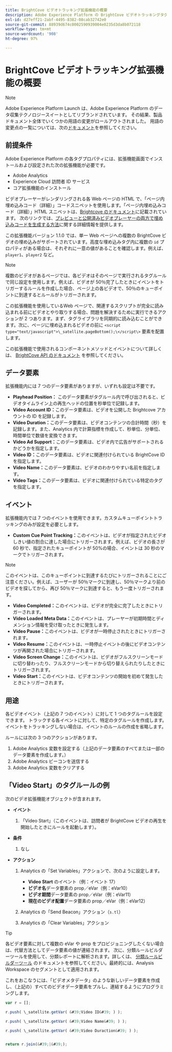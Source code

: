```yaml
---
title: BrightCove ビデオトラッキング拡張機能の概要
description: Adobe Experience Platform の BrightCove ビデオトラッキングタグ拡張機能について説明します。
exl-id: d27eff21-2abf-4495-8382-08cab32742e0
source-git-commit: 88939d674c0002590939004e0235d3da8b072118
workflow-type: tm+mt
source-wordcount: '908'
ht-degree: 97%

---
```


# BrightCove ビデオトラッキング拡張機能の概要

>[!NOTE]
>
>Adobe Experience Platform Launch は、Adobe Experience Platform のデータ収集テクノロジースイートとしてリブランドされています。 その結果、製品ドキュメント全体でいくつかの用語の変更がロールアウトされました。 用語の変更点の一覧については、次の[ドキュメント](../../../term-updates.md)を参照してください。

## 前提条件

Adobe Experience Platform の各タグプロパティには、拡張機能画面でインストールおよび設定された次の拡張機能が必要です。

* Adobe Analytics
* Experience Cloud 訪問者 ID サービス
* コア拡張機能のインストール

ビデオプレーヤーがレンダリングされる各 Web ページの HTML で、「ページ内埋め込みコード（詳細）」コードスニペットを使用します。「ページ内埋め込みコード（詳細）」HTML スニペットは、[Brightcove のドキュメント](https://studio.support.brightcove.com/publish/choosing-correct-embed-code.html#inpage)に記載されています。 次のリンクでは、[プレビューと公開済みビデオプレーヤーの両方で埋め込みコードを生成する方法](https://ja.studio.support.brightcove.com/players/generating-player-embed-code.html)に関する詳細情報を提供します。

この拡張機能バージョン 1.1.0 では、単一 Web ページへの複数の BrightCove ビデオの埋め込みがサポートされています。高度な埋め込みタグ内に複数の `id` プロパティがある場合は、それぞれに一意の値があることを確認します。例えば、`player1`、`player2` など。

>[!NOTE]
>
>複数のビデオがあるページでは、各ビデオはそのページで実行されるタグルールで同じ設定を使用します。例えば、ビデオが 50％完了したときにイベントをトリガーするルールを作成した場合、ページ上の各ビデオで、50％のキューポイントに到達するとルールがトリガーされます。

この拡張機能を使用しているWeb ページで、関連するスクリプトが完全に読み込まれる前にビデオとやり取りする場合、問題を解決するために実行できるアクションが 2 つあります。まず、タグライブラリを同期的に読み込むことができます。次に、ページに埋め込まれるビデオの前に `<script type="text/javascript">\_satellite.pageBottom();\</script\>` 要素を配置します。

この拡張機能で使用されるコンポーネントメソッドとイベントについて詳しくは、 [BrightCove API のドキュメント](https://docs.brightcove.com/brightcove-player/1.x/Player.html#vjsplayer) を参照してください。

## データ要素

拡張機能内には 7 つのデータ要素がありますが、いずれも設定は不要です。

* **Playhead Position：** このデータ要素がタグルール内で呼び出されると、ビデオタイムライン上の再生ヘッドの位置を秒単位で記録します。
* **Video Account ID：**&#x200B;このデータ要素は、ビデオを公開した Brightcove アカウントの ID を記録します。
* **Video Duration：**&#x200B;このデータ要素は、ビデオコンテンツの合計時間（秒）を記録します。また、Analytics 内で計算指標を作成して、秒単位、分単位、時間単位で数値を変換できます。
* **Video Ad Support：**&#x200B;このデータ要素は、ビデオ内で広告がサポートされるかどうかを指定します。
* **Video ID：**&#x200B;このデータ要素は、ビデオに関連付けられている BrightCove ID を指定します。
* **Video Name：**&#x200B;このデータ要素は、ビデオのわかりやすい名前を指定します。
* **Video Tags：**&#x200B;このデータ要素は、ビデオに関連付けられている特定のタグを指定します。

## イベント

拡張機能内では 7 つのイベントを使用できます。カスタムキューポイントトラッキングのみが設定を必要とします。

* **Custom Cue Point Tracking：**&#x200B;このイベントは、ビデオが指定されたビデオしきい値の割合に達した場合にトリガーされます。例えば、ビデオの長さが 60 秒で、指定されたキューポイントが 50%の場合、イベントは 30 秒のマークでトリガーされます。

>[!NOTE]
>
>このイベントは、このキューポイントに到達するたびにトリガーされることにご注意ください。例えば、ユーザーが 50％マークに到達し、50％マークより前のビデオを探してから、再び 50％マークに到達すると、もう一度トリガーされます。

* **Video Completed：**&#x200B;このイベントは、ビデオが完全に完了したときにトリガーされます。
* **Video Loaded Meta Data：**&#x200B;このイベントは、プレーヤーが初期時間とディメンション情報を受け取ったときに発生します。
* **Video Pause：**&#x200B;このイベントは、ビデオが一時停止されたときにトリガーされます。
* **Video Resume：**&#x200B;このイベントは、一時停止イベントの後にビデオコンテンツが再開された場合にトリガーされます。
* **Video Screen Change：**&#x200B;このイベントは、ビデオがフルスクリーンモードに切り替わったり、フルスクリーンモードから切り替えられたりしたときにトリガーされます。
* **Video Start：**&#x200B;このイベントは、ビデオコンテンツの開始を初めて発生したときにトリガーされます。

## 用途

各ビデオイベント（上記の 7 つのイベント）に対して 1 つのタグルールを設定できます。 トラックする各イベントに対して、特定のタグルールを作成します。イベントをトラッキングしない場合は、イベントのルールの作成を省略します。

ルールには次の 3 つのアクションがあります。

1. Adobe Analytics 変数を設定する（上記のデータ要素のすべてまたは一部のデータ要素を作成します。）
1. Adobe Analytics ビーコンを送信する
1. Adobe Analytics 変数をクリアする

## 「Video Start」のタグルールの例

次のビデオ拡張機能オブジェクトが含まれます。

* **イベント**

   1. 「Video Start」（このイベントは、訪問者が BrightCove ビデオの再生を開始したときにルールを起動します）。

* **条件**

   1. なし

* **アクション**

   1. Analytics の「Set Variables」アクションで、次のように設定します。

      * **Video Start** のイベント（例：イベント 17）
      * **ビデオ名**&#x200B;データ要素の prop／eVar（例：eVar10）
      * **ビデオ期間**&#x200B;データ要素の prop／eVar（例：eVar11）
      * **現在のビデオ配置**&#x200B;データ要素の prop／eVar（例：eVar12）
   1. Analytics の「Send Beacon」アクション（`s.tl`）
   1. Analytics の「Clear Variables」アクション


>[!TIP]
>
>各ビデオ要素に対して複数の eVar や prop をプロビジョニングしたくない場合は、代替方法としてデータ要素の値が連結されます。 次に、分類ルールビルダーツールを使用して、分類レポートに解析されます。詳しくは、 [分類ルールビルダーツール](https://experienceleague.adobe.com/docs/analytics/components/classifications/classifications-rulebuilder/classification-rule-builder.html?lang=ja) のドキュメントを参照してください。最終的には、Analysis Workspace のセグメントとして適用されます。
>
>これをおこなうには、「ビデオメタデータ」のような新しいデータ要素を作成し、（上記の）すべてのビデオデータ要素をプルし、連結するようにプログラミングします。

```javascript
var r = [];

r.push( \_satellite.getVar( &#39;Video ID&#39; ) );

r.push( \_satellite.getVar( &#39;Video Name&#39; ) );

r.push( \_satellite.getVar( &#39;Video Duraction&#39; ) );


return r.join(&#39;|&#39;);
```
